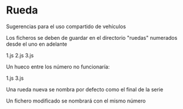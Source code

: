 # Rueda

Sugerencias para el uso compartido de vehículos 

Los ficheros se deben de guardar en el directorio "ruedas" numerados desde el uno en adelante 

1.js
2.js
3.js

Un hueco entre los número no funcionaría:

1.js
3.js

Una rueda nueva se nombra por defecto como el final de la serie

Un fichero modificado se nombrará con el mismo número



